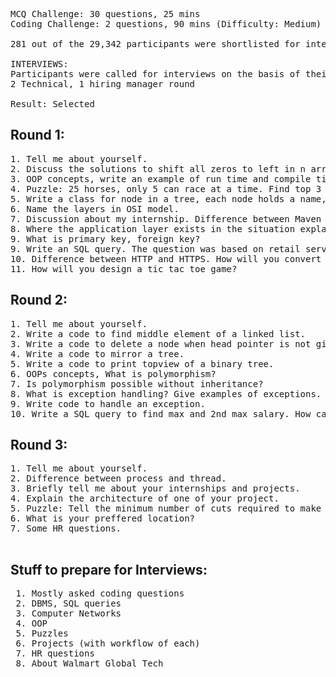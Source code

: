 <pre>
MCQ Challenge: 30 questions, 25 mins
Coding Challenge: 2 questions, 90 mins (Difficulty: Medium)

281 out of the 29,342 participants were shortlisted for interviews.

INTERVIEWS:
Participants were called for interviews on the basis of their rank in the previous rounds.
2 Technical, 1 hiring manager round

Result: Selected
</pre>
<h2>Round 1:</h2>
<pre>
1. Tell me about yourself.
2. Discuss the solutions to shift all zeros to left in n array of 0's and 1's.
3. OOP concepts, write an example of run time and compile time polymorphism.
4. Puzzle: 25 horses, only 5 can race at a time. Find top 3 horses.
5. Write a class for node in a tree, each node holds a name, an id.
6. Name the layers in OSI model. 
7. Discussion about my internship. Difference between Maven and Gradle.
8. Where the application layer exists in the situation explained by the interviewer.
9. What is primary key, foreign key?
9. Write an SQL query. The question was based on retail services.
10. Difference between HTTP and HTTPS. How will you convert HTTP to HTTPS?
11. How will you design a tic tac toe game? 
</pre>
<h2>Round 2:</h2>
<pre>
1. Tell me about yourself.
2. Write a code to find middle element of a linked list.
3. Write a code to delete a node when head pointer is not given.
4. Write a code to mirror a tree.
5. Write a code to print topview of a binary tree.
6. OOPs concepts, What is polymorphism?
7. Is polymorphism possible without inheritance?
8. What is exception handling? Give examples of exceptions.
9. Write code to handle an exception.
10. Write a SQL query to find max and 2nd max salary. How can you find nth highest salary.
</pre>
<h2>Round 3:</h2>
<pre>
1. Tell me about yourself.
2. Difference between process and thread.
3. Briefly tell me about your internships and projects.
4. Explain the architecture of one of your project.
5. Puzzle: Tell the minimum number of cuts required to make 8 equal pieces from a rod.
6. What is your preffered location?
7. Some HR questions.
 </pre>
 <h2>Stuff to prepare for Interviews:</h2>
 <pre>
 1. Mostly asked coding questions
 2. DBMS, SQL queries
 3. Computer Networks
 4. OOP 
 5. Puzzles
 6. Projects (with workflow of each)
 7. HR questions
 8. About Walmart Global Tech
 </pre>
